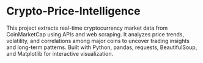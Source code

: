 # Crypto-Price-Intelligence
This project extracts real-time cryptocurrency market data from CoinMarketCap using APIs and web scraping. It analyzes price trends, volatility, and correlations among major coins to uncover trading insights and long-term patterns. Built with Python, pandas, requests, BeautifulSoup, and Matplotlib for interactive visualization.

```bash

